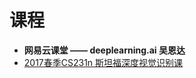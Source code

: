 # 课程 
- **网易云课堂 —— deeplearning.ai 吴恩达**
- [2017春季CS231n 斯坦福深度视觉识别课 ](http://www.mooc.ai/course/268/lesson/list)
